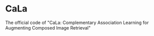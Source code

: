 # CaLa
The official code of "CaLa: Complementary Association Learning for Augmenting Composed Image Retrieval"
